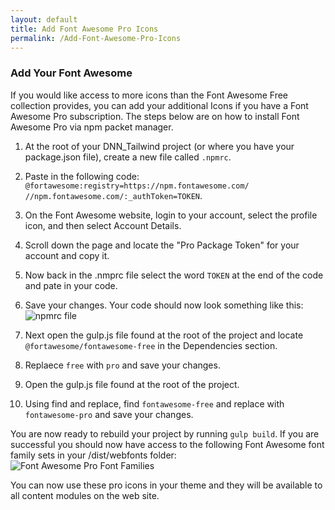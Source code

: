 ```yaml
---
layout: default
title: Add Font Awesome Pro Icons
permalink: /Add-Font-Awesome-Pro-Icons
---
```


### Add Your Font Awesome 

If you would like access to more icons than the Font Awesome Free collection provides, you can add your additional Icons if you have a Font Awesome Pro subscription.  The steps below are on how to install Font Awesome Pro via npm packet manager.

1. At the root of your DNN_Tailwind project (or where you have your package.json file), create a new file called `.npmrc`.
   
2. Paste in the following code: `@fortawesome:registry=https://npm.fontawesome.com/ //npm.fontawesome.com/:_authToken=TOKEN`.
   
3. On the Font Awesome website, login to your account, select the profile icon, and then select Account Details.
   
4. Scroll down the page and locate the "Pro Package Token" for your account and copy it.
   
5. Now back in the .nmprc file select the word `TOKEN` at the end of the code and pate in your code.
   
6. Save your changes.  Your code should now look something like this: <br />
    <img src="../assets/images/npmrc_file.png" alt="npmrc file" />

7. Next open the gulp.js file found at the root of the project and locate `@fortawesome/fontawesome-free` in the Dependencies section.
   
8. Replaece `free` with `pro` and save your changes.
   
9.  Open the gulp.js file found at the root of the project.
    
10. Using find and replace, find `fontawesome-free` and replace with `fontawesome-pro` and save your changes.

You are now ready to rebuild your project by running `gulp build`.  If you are successful you should now have access to the following Font Awesome font family sets in your /dist/webfonts folder: <br>
    <img src="../assets/images/FA_webfonts.png" alt="Font Awesome Pro Font Families" />

You can now use these pro icons in your theme and they will be available to all content modules on the web site.

